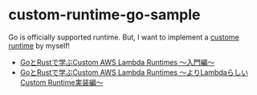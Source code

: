 # custom-runtime-go-sample

Go is officially supported runtime. But, I want to implement a [custome runtime](https://docs.aws.amazon.com/ja_jp/lambda/latest/dg/runtimes-custom.html) by myself! 

* [GoとRustで学ぶCustom AWS Lambda Runtimes 〜入門編〜](https://qiita.com/toshi0607/items/39004c19d7361a837986)
* [GoとRustで学ぶCustom AWS Lambda Runtimes 〜よりLambdaらしいCustom Runtime実装編〜](https://qiita.com/toshi0607/items/32aaeaa49e659698955a)
